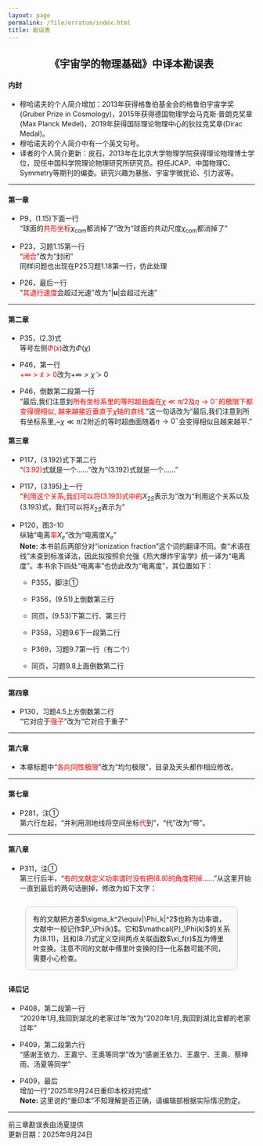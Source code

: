 ```yaml
---
layout: page
permalink: /file/erratum/index.html
title: 勘误表
---
```


<h2 style="text-align: center;">《宇宙学的物理基础》中译本勘误表</h2>

#### 内封

- 穆哈诺夫的个人简介增加：2013年获得格鲁伯基金会的格鲁伯宇宙学奖(Gruber Prize in Cosmology)，2015年获得德国物理学会马克斯·普朗克奖章(Max Planck Medel)，2019年获得国际理论物理中心的狄拉克奖章(Dirac Medal)。
- 穆哈诺夫的个人简介中有一个英文句号。
- 译者的个人简介更新：皮石，2013年在北京大学物理学院获得理论物理博士学位，现任中国科学院理论物理研究所研究员。担任JCAP、中国物理C、Symmetry等期刊的编委。研究兴趣为暴胀、宇宙学微扰论、引力波等。

---

#### 第一章

- P9，(1.15)下面一行<br>“球面的<span style="color:red;">共形坐标</span>$\chi_\mathrm{com}$都消掉了”改为“球面的共动尺度$\chi_\mathrm{com}$都消掉了”

- P23，习题1.15第一行<br>“<span style="color:red;">闭合</span>”改为“封闭”<br>同样问题也出现在P25习题1.18第一行，仿此处理

- P26，最后一行<br>“<span style="color:red;">其退行速度</span>会超过光速”改为“$|\mathbf{u}|$会超过光速”

---

#### 第二章

- P35，(2.3)式<br>等号左侧<span style="color:red;">$\Phi(x)$</span>改为$\Phi(\chi)$

- P46，第一行<br><span style="color:red;">$+\infty>\tilde x>0$</span>改为$+\infty>\tilde\chi>0$

- P46，倒数第二段第一行<br>“最后,我们注意到<span style="color:red;">所有坐标系里的等时超曲面在$\chi\ll\pi/2$及$\eta\to0^-$的极限下都变得很相似, 越来越接近垂直于𝜒轴的直线.</span>”这一句话改为“最后,我们注意到所有坐标系里,~$\chi\ll\pi/2$附近的等时超曲面随着$\eta\to0^-$会变得相似且越来越平.”

#### 第三章

- P117，(3.192)式下第二行<br>“<span style="color:red;">(3.92)</span>式就是一个……”改为“(3.192)式就是一个……”

- P117，(3.195)上一行<br>“<span style="color:red;">利用这个关系,我们可以将(3.193)式中的</span>$X_{2S}$表示为”改为“利用这个关系以及(3.193)式，我们可以将$X_{2S}$表示为”

- P120，图3-10<br>纵轴“电离<span style="color:red;">率</span>$X_e$”改为“电离度$X_e$”<br>**Note:** 本书前后两部分对“ionization fraction”这个词的翻译不同。查“术语在线”未查到标准译法，因此拟按照俞允强《热大爆炸宇宙学》统一译为“电离度”。本书余下四处“电离率”也仿此改为“电离度”，其位置如下：
  
  - P355，脚注①
  
  - P356，(9.51)上倒数第三行
  
  - 同页，(9.53)下第二行、第三行
  
  - P358，习题9.6下一段第二行
  
  - P369，习题9.7第一行（有二个）
  
  - 同页，习题9.8上面倒数第二行 

---

#### 第四章

- P130，习题4.5上方倒数第二行<br>“它对应于<span style="color:red;">强子</span>”改为“它对应于重子”

---

#### 第六章

- 本章标题中“<span style="color:red;">各向同性极限</span>”改为“均匀极限”，目录及天头都作相应修改。

---

#### 第七章

- P281，注①<br>第六行左起，“并利用测地线将空间坐标<span style="color:red;">代</span>到”，“代”改为“带”。

---

#### 第八章

- P311，注①<br>第三行后半，“<span style="color:red;">有的文献定义功率谱时没有把(8.8)的角度积掉……</span>”从这里开始一直到最后的两句话删掉，修改为如下文字：

<div style="border: 1px solid #ccc; padding: 1em; width: 80%; margin: 2em auto; text-align: left; border-radius: 10px; background-color: #f9f9f9;">
有的文献把方差$\sigma_k^2\equiv|\Phi_k|^2$也称为功率谱，文献中一般记作$P_\Phi(k)$。它和$\mathcal{P}_\Phi(k)$的关系为(8.11)，且和(8.7)式定义空间两点关联函数$\xi_f(r)$互为傅里叶变换。注意不同的文献中傅里叶变换的归一化系数可能不同，需要小心检查。
</div>

#### 译后记

- P408，第二段第一行<br>“2020年1月,我回到湖北的老家过年”改为“2020年1月,我回到湖北宜都的老家过年”

- P409，第二段第六行<br>“感谢王依力、王嘉宁、王奥等同学”改为“感谢王依力、王嘉宁、王奥、蔡坤雨、汤夏等同学”

- P409，最后<br>增加一行“2025年9月24日重印本校对完成”<br>**Note:** 这里说的“重印本”不知理解是否正确，请编辑部根据实际情况酌定。

---

前三章勘误表由汤夏提供<br>更新日期：2025年9月24日
